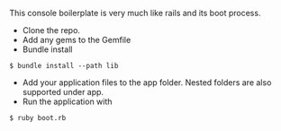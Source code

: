 This console boilerplate is very much like rails and its boot process.


* Clone the repo.
* Add any gems to the Gemfile
* Bundle install

```
$ bundle install --path lib
```

* Add your application files to the app folder.  Nested folders are also supported under app.
* Run the application with

```
$ ruby boot.rb
```

